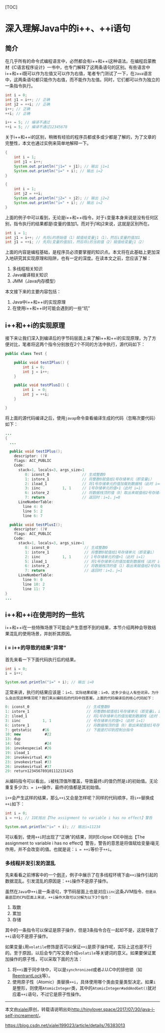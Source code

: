 [TOC]



# 深入理解Java中的i++、++i语句

## 简介 

在几乎所有的命令式编程语言中，必然都会有i++和++i这种语法。在编程启蒙教材《C语言程序设计》一书中，也专门解释了这两条语句的区别。有些语言中i++和++i既可以作为左值又可以作为右值，笔者专门测试了一下，在`Java`语言中，这两条语句都只能作为右值，而不能作为左值。同时，它们都可以作为独立的一条指令执行。

```java
int i = 0;
int j1 = i++; // 正确
int j2 = ++i; // 正确
i++; // 正确
++i; // 正确

i++ = 5; // 编译不通过
++i = 5; // 编译不通过12345678
```

关于i++和++i的区别，稍微有经验的程序员都或多或少都是了解的，为了文章的完整性，本文也通过实例来简单地解释一下。

```java
{
    int i = 1;
    int j1 = i++;
    System.out.println("j1=" + j1); // 输出 j1=1
    System.out.println("i=" + i); // 输出 i=2
}

{
    int i = 1;
    int j2 = ++i;
    System.out.println("j2=" + j2); // 输出 j2=2
    System.out.println("i=" + i); // 输出 i=2
} 
```

上面的例子中可以看到，无论是i++和++i指令，对于`i`变量本身来说是没有任何区别，指令执行的结果都是i变量的值加1。而对于j1和j2来说，这就是区别所在。

```java
int i = 1;
int j1 = i++; // 先将i的原始值（1）赋值给变量j1（1），然后i变量的值加1
int j1 = ++i; // 先将i变量的值加1，然后将i的当前值（2）赋值给变量j1（2） 
```

上面的内容是编程基础，是程序员必须要掌握的知识点。本文将在此基础上更加深入地研究其实现原理和陷阱，也有一定的深度。在读本文之前，您应该了解：

1. 多线程相关知识
2. Java编译相关知识
3. JMM（Java内存模型）

本文接下来的主要内容包括：

1. Java中i++和++i的实现原理
2. 在使用i++和++i时可能会遇到的一些“坑”

## i++和++i的实现原理

接下来让我们深入到编译后的字节码层面上来了解i++和++i的实现原理，为了方便对比，笔者将这两个指令分别放在2个不同的方法中执行，源代码如下：

```java
public class Test {

    public void testIPlus() {
        int i = 0;
        int j = i++;
    }

    public void testPlusI() {
        int i  = 0;
        int j = ++i;
    }

} 
```

将上面的源代码编译之后，使用`javap`命令查看编译生成的代码（忽略次要代码）如下：

```java
...
{
  ... 

  public void testIPlus();
    descriptor: ()V
    flags: ACC_PUBLIC
    Code:
      stack=1, locals=3, args_size=1
         0: iconst_0               // 生成整数0
         1: istore_1               // 将整数0赋值给1号存储单元（即变量i）
         2: iload_1                // 将1号存储单元的值加载到数据栈（此时 i=0，栈顶值为0）
         3: iinc          1, 1     // 1号存储单元的值+1（此时 i=1）
         6: istore_2               // 将数据栈顶的值（0）取出来赋值给2号存储单元（即变量j，此时i=1，j=0）
         7: return                 // 返回时：i=1，j=0
      LineNumberTable:
        line 4: 0
        line 5: 2
        line 6: 7

  public void testPlusI();
    descriptor: ()V
    flags: ACC_PUBLIC
    Code:
      stack=1, locals=3, args_size=1
         0: iconst_0                // 生成整数0
         1: istore_1                // 将整数0赋值给1号存储单元（即变量i）
         2: iinc          1, 1      // 1号存储单元的值+1（此时 i=1）
         5: iload_1                 // 将1号存储单元的值加载到数据栈（此时 i=1，栈顶值为1）
         6: istore_2                // 将数据栈顶的值（1）取出来赋值给2号存储单元（即变量j，此时i=1，j=1）
         7: return                  // 返回时：i=1，j=1
      LineNumberTable:
        line 9: 0
        line 10: 2
        line 11: 7
}
...
```

## i++和++i在使用时的一些坑

i++和++i在一些特殊场景下可能会产生意想不到的结果，本节介绍两种会导致结果混乱的使用场景，并剖析其原因。

### i = i++的导致的结果“异常”

首先来看一下下面代码执行后的结果。

```java
int i = 0;
i = i++;

System.out.println("i=" + i); // 输出 i=0 
```

正常来讲，执行的结果应该是：`i=1，实际结果却是：i=0，这多少会让人有些诧异。为什么会出现这种情况呢？我们来从编码后的代码中找答案。上面的代码编译后的核心代码如下：`

```java
0: iconst_0                          // 生成整数0
1: istore_1                          // 将整数0赋值给1号存储单元（即变量i，i=0）
2: iload_1                           // 将1号存储单元的值加载到数据栈（此时 i=0，栈顶值为0）
3: iinc          1, 1                // 号存储单元的值+1（此时 i=1）
6: istore_1                          // 将数据栈顶的值（0）取出来赋值给1号存储单元（即变量i，此时i=0）
7: getstatic     #16                 // 下面是打印到控制台指令
10: new           #22               
13: dup
14: ldc           #24                 
16: invokespecial #26                 
19: iload_1
20: invokevirtual #29                
23: invokevirtual #33                 
26: invokevirtual #37                 
29: return123456789101112131415
```

从编码指令可以看出，`i`被栈顶值所覆盖，导致最终`i`的值仍然是`i`的初始值。无论重复多少次`i = i++`操作，最终i的值都是其初始值。

`i++`会产生这样的结果，那么`++i`又会是怎样呢？同样的代码顺序，将`i++`替换成`++i`如下：

```java
int i = 0;
i = ++i; // IDE抛出【The assignment to variable i has no effect】警告

System.out.println("i=" + i); // 输出i=11234
```

可以看到，使用`++i`时出现了“正确”的结果，同时Eclipse IDE中抛出【The assignment to variable i has no effect】警告，警告的意思是将值赋给变量i毫无作用，并不会改变i的值。也就是说：`i = ++i`等价于`++i`。

### 多线程并发引发的混乱

先来看看之前博客中的一个[例子](http://hinylover.space/2016/09/17/relearn-java-thread/#%E7%BA%BF%E7%A8%8B%E5%90%8C%E6%AD%A5)，例子中展示了在多线程环境下由`++i`操作引起的数据混乱。引发混乱的原因是：`++i`操作不是原子操作。

虽然在`Java`中`++i`是一条语句，字节码层面上也是对应`iinc`这条JVM指令`，但是从最底层的CPU层面上来说，++i操作大致可以分解为以下3个指令：`

1. 取数
2. 累加
3. 存储

其中的一条指令可以保证是原子操作，但是3条指令合在一起却不是，这就导致了`++i`语句不是原子操作。

如果变量`i`用`volatile`修饰是否可以保证`++i`是原子操作呢，实际上这也是不行的。至于原因，以后会专门写文章介绍`volatile`等关键词的意义。如果要保证累加操作的原子性，可以采取下面的方法：

1. 将`++i`置于同步块中，可以是`synchronized`或者J.U.C中的排他锁（如[ReentrantLock](http://hinylover.space/2015/09/27/jdk-source-learn-reentrantlock/)等）。
2. 使用原子性（Atomic）类替换`++i`，具体使用哪个类由变量类型决定。如果`i`是整形，则使用`AtomicInteger`类，其中的`AtomicInteger#addAndGet()`就对应着`++i`语句，不过它是原子性操作。

------

本文由[xialei](http://hinylover.space/)原创，转载请说明出处<http://hinylover.space/2017/07/30/java-i-self-increament/>。







<https://blog.csdn.net/xialei199023/article/details/76383013>